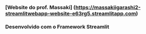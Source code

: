 ### [Website do prof. Massaki] (https://massakiigarashi2-streamlitwebapp-website-e63rg5.streamlitapp.com)
### Desenvolvido com o Framework Streamlit
